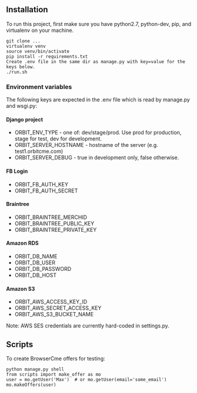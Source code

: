 ## Installation

To run this project, first make sure you have python2.7, python-dev, pip, and virtualenv on your machine. 

  ```
  git clone ...
  virtualenv venv
  source venv/bin/activate
  pip install -r requirements.txt
  Create .env file in the same dir as manage.py with key=value for the keys below.
  ./run.sh
  ```

### Environment variables

The following keys are expected in the .env file which is read by manage.py and wsgi.py:

#### Django project

 * ORBIT_ENV_TYPE         - one of: dev/stage/prod.  Use prod for production, stage for test, dev for development.
 * ORBIT_SERVER_HOSTNAME  - hostname of the server (e.g. test1.orbitcme.com)
 * ORBIT_SERVER_DEBUG     - true in development only, false otherwise.

#### FB Login

 * ORBIT_FB_AUTH_KEY
 * ORBIT_FB_AUTH_SECRET

#### Braintree

 * ORBIT_BRAINTREE_MERCHID
 * ORBIT_BRAINTREE_PUBLIC_KEY
 * ORBIT_BRAINTREE_PRIVATE_KEY

#### Amazon RDS

 * ORBIT_DB_NAME
 * ORBIT_DB_USER
 * ORBIT_DB_PASSWORD
 * ORBIT_DB_HOST

#### Amazon S3

 * ORBIT_AWS_ACCESS_KEY_ID
 * ORBIT_AWS_SECRET_ACCESS_KEY
 * ORBIT_AWS_S3_BUCKET_NAME

Note: AWS SES credentials are currently hard-coded in settings.py.


## Scripts

To create BrowserCme offers for testing:

  ```
  python manage.py shell
  from scripts import make_offer as mo
  user = mo.getUser('Max')  # or mo.getUser(email='some_email')
  mo.makeOffers(user)
  ```

